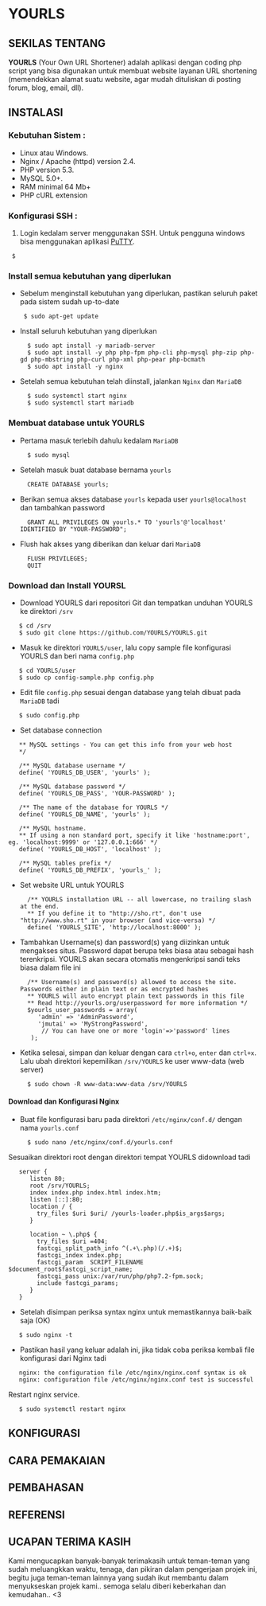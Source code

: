# YOURLS

## SEKILAS TENTANG
**YOURLS** (Your Own URL Shortener) adalah aplikasi dengan coding php script yang bisa digunakan untuk membuat website layanan URL shortening (memendekkan alamat suatu website, agar mudah dituliskan di posting forum, blog, email, dll). 

## INSTALASI
### Kebutuhan Sistem :
- Linux atau Windows.
- Nginx / Apache (httpd) version 2.4.
- PHP version 5.3.
- MySQL 5.0+.
- RAM minimal 64 Mb+
- PHP cURL extension

### Konfigurasi SSH :
1.  Login kedalam server menggunakan SSH. Untuk pengguna windows bisa menggunakan aplikasi [PuTTY](http://www.putty.org/).
 ```
  $ 
 ```
 
### Install semua kebutuhan yang diperlukan
- Sebelum menginstall kebutuhan yang diperlukan, pastikan seluruh paket pada sistem sudah up-to-date
  ```
   $ sudo apt-get update
  ```
 
- Install seluruh kebutuhan yang diperlukan
  ```
    $ sudo apt install -y mariadb-server
    $ sudo apt install -y php php-fpm php-cli php-mysql php-zip php-gd php-mbstring php-curl php-xml php-pear php-bcmath
    $ sudo apt install -y nginx
  ```
- Setelah semua kebutuhan telah diinstall, jalankan `Nginx` dan `MariaDB`
  ```
    $ sudo systemctl start nginx
    $ sudo systemctl start mariadb
  ```
  
### Membuat database untuk YOURLS
- Pertama masuk terlebih dahulu kedalam `MariaDB`
  ```
    $ sudo mysql
  ```
- Setelah masuk buat database bernama `yourls`
  ```
    CREATE DATABASE yourls;
  ```
- Berikan semua akses database `yourls` kepada user `yourls@localhost` dan tambahkan password
  ```
    GRANT ALL PRIVILEGES ON yourls.* TO 'yourls'@'localhost' IDENTIFIED BY "YOUR-PASSWORD";
  ``` 
- Flush hak akses yang diberikan dan keluar dari `MariaDB`
  ```
    FLUSH PRIVILEGES;
    QUIT
  ```
 
### Download dan Install YOURSL
- Download YOURLS dari repositori Git dan tempatkan unduhan YOURLS ke direktori `/srv` 
 ```
    $ cd /srv
    $ sudo git clone https://github.com/YOURLS/YOURLS.git
 ```
- Masuk ke direktori `YOURLS/user`, lalu copy sample file konfigurasi YOURLS dan beri nama `config.php`
 ```
    $ cd YOURLS/user
    $ sudo cp config-sample.php config.php
 ```
- Edit file `config.php` sesuai dengan database yang telah dibuat pada `MariaDB` tadi 
 ```
    $ sudo config.php
 ```
- Set database connection 
 ```
    ** MySQL settings - You can get this info from your web host
    */
    
    /** MySQL database username */
    define( 'YOURLS_DB_USER', 'yourls' );
   
    /** MySQL database password */
    define( 'YOURLS_DB_PASS', 'YOUR-PASSWORD' );
   
    /** The name of the database for YOURLS */
    define( 'YOURLS_DB_NAME', 'yourls' );
   
    /** MySQL hostname.
    ** If using a non standard port, specify it like 'hostname:port', eg. 'localhost:9999' or '127.0.0.1:666' */
    define( 'YOURLS_DB_HOST', 'localhost' );
   
    /** MySQL tables prefix */                                                                                       
    define( 'YOURLS_DB_PREFIX', 'yourls_' ); 
 ```
- Set website URL untuk YOURLS
  ```
    /** YOURLS installation URL -- all lowercase, no trailing slash at the end.
    ** If you define it to "http://sho.rt", don't use "http://www.sho.rt" in your browser (and vice-versa) */
    define( 'YOURLS_SITE', 'http://localhost:8000' );
  ```
- Tambahkan Username(s) dan password(s) yang diizinkan untuk mengakses situs. Password dapat berupa teks biasa atau sebagai hash terenkripsi. YOURLS akan secara otomatis mengenkripsi sandi teks biasa dalam file ini
  ```
    /** Username(s) and password(s) allowed to access the site. Passwords either in plain text or as encrypted hashes
    ** YOURLS will auto encrypt plain text passwords in this file
    ** Read http://yourls.org/userpassword for more information */
    $yourls_user_passwords = array(
       'admin' => 'AdminPassword',
       'jmutai' => 'MyStrongPassword',
        // You can have one or more 'login'=>'password' lines
     );
  ```
- Ketika selesai, simpan dan keluar dengan cara `ctrl+o`, `enter` dan `ctrl+x`. Lalu ubah direktori kepemilikan `/srv/YOURLS` ke user www-data (web server) 
  ```
    $ sudo chown -R www-data:www-data /srv/YOURLS
  ```

#### Download dan Konfigurasi Nginx
- Buat file konfigurasi baru pada direktori `/etc/nginx/conf.d/` dengan nama `yourls.conf`
  ```
    $ sudo nano /etc/nginx/conf.d/yourls.conf
  ```
 Sesuaikan direktori root dengan direktori tempat YOURLS didownload tadi
 ```
    server {
       listen 80;
       root /srv/YOURLS;
       index index.php index.html index.htm;
       listen [::]:80;
       location / {
         try_files $uri $uri/ /yourls-loader.php$is_args$args;
       }

       location ~ \.php$ {
         try_files $uri =404;
         fastcgi_split_path_info ^(.+\.php)(/.+)$;
         fastcgi_index index.php;
         fastcgi_param  SCRIPT_FILENAME  $document_root$fastcgi_script_name;
         fastcgi_pass unix:/var/run/php/php7.2-fpm.sock;
         include fastcgi_params;
       }
    }
 ```
 - Setelah disimpan periksa syntax nginx untuk memastikannya baik-baik saja (OK)
  ```
     $ sudo nginx -t
  ```
- Pastikan hasil yang keluar adalah ini, jika tidak coba periksa kembali file konfigurasi dari Nginx tadi
```
   nginx: the configuration file /etc/nginx/nginx.conf syntax is ok
   nginx: configuration file /etc/nginx/nginx.conf test is successful
```
Restart nginx service.
```
   $ sudo systemctl restart nginx
```

## KONFIGURASI
## CARA PEMAKAIAN
## PEMBAHASAN
## REFERENSI
## UCAPAN TERIMA KASIH

Kami mengucapkan banyak-banyak terimakasih untuk teman-teman yang sudah meluangkkan waktu, tenaga, dan pikiran dalam pengerjaan projek ini, begitu juga teman-teman lainnya yang sudah ikut membantu dalam menyukseskan projek kami.. semoga selalu diberi keberkahan dan kemudahan.. <3
